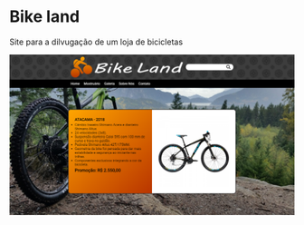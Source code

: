 # Bike land
Site para a dilvugação de um loja de bicicletas


![Screenshot do site](./img/screenshot-home.png)

